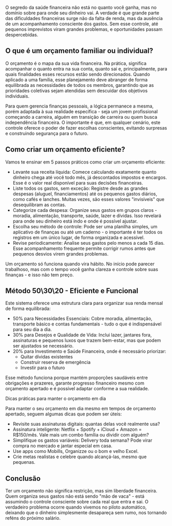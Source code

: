 O segredo da saúde financeira não está no quanto você ganha, mas no domínio sobre para onde seu dinheiro vai. A verdade
é que grande parte das dificuldades financeiras surge não da falta de renda, mas da ausência de um acompanhamento
consciente dos gastos. Sem esse controle, até pequenos imprevistos viram grandes problemas, e oportunidades passam
despercebidas.

## O que é um orçamento familiar ou individual?

O orçamento é o mapa da sua vida financeira. Na prática, significa acompanhar o quanto entra na sua conta, quanto sai e,
principalmente, para quais finalidades esses recursos estão sendo direcionados. Quando aplicado a uma família, esse
planejamento deve abranger de forma equilibrada as necessidades de todos os membros, garantindo que as prioridades
coletivas sejam atendidas sem descuidar dos objetivos individuais.

Para quem gerencia finanças pessoais, a lógica permanece a mesma, porém adaptada à sua realidade específica - seja um
jovem profissional começando a carreira, alguém em transição de carreira ou quem busca independência financeira. O
importante é que, em qualquer cenário, este controle oferece o poder de fazer escolhas conscientes, evitando surpresas e
construindo segurança para o futuro.

## Como criar um orçamento eficiente?

Vamos te ensinar em 5 passos práticos como criar um orçamento eficiente:

* Levante sua receita líquida: Comece calculando exatamente quanto dinheiro chega até você todo mês, já descontados
  impostos e encargos. Esse é o valor real disponível para suas decisões financeiras.
* Liste todos os gastos, sem exceção: Registre desde as grandes despesas (aluguel, financiamentos) até os pequenos
  gastos diários, como cafés e lanches. Muitas vezes, são esses valores "invisíveis" que desequilibram as contas.
* Categorize cada despesa: Organize seus gastos em grupos claros - moradia, alimentação, transporte, saúde, lazer e
  dívidas. Isso revelará para onde seu dinheiro está indo e onde é possível ajustar.
* Escolha seu método de controle: Pode ser uma planilha simples, um aplicativo de finanças ou até um caderno - o
  importante é ter todos os registros em um único lugar, de forma organizada e acessível.
* Revise periodicamente: Analise seus gastos pelo menos a cada 15 dias. Esse acompanhamento frequente permite corrigir
  rumos antes que pequenos desvios virem grandes problemas.

Um orçamento só funciona quando vira hábito. No início pode parecer trabalhoso, mas com o tempo você ganha clareza e
controle sobre suas finanças - e isso não tem preço.

## Método 50\30\20 - Eficiente e Funcional

Este sistema oferece uma estrutura clara para organizar sua renda mensal de forma equilibrada:

* 50% para Necessidades Essenciais: Cobre moradia, alimentação, transporte básico e contas fundamentais - tudo o que é
  indispensável para seu dia a dia.
* 30% para Desejos e Qualidade de Vida: Inclui lazer, jantares fora, assinaturas e pequenos luxos que trazem bem-estar,
  mas que podem ser ajustados se necessário.
* 20% para Investimento e Saúde Financeira, onde é necessário priorizar:
    * Quitar dívidas existentes
    * Construir reserva de emergência
    * Investir para o futuro

Esse método funciona porque mantém proporções saudáveis entre obrigações e prazeres, garante progresso financeiro mesmo
com orçamento apertado e é possível adaptar conforme a sua realidade.

Dicas práticas para manter o orçamento em dia

Para manter o seu orçamento em dia mesmo em tempos de orçamento apertado, seguem algumas dicas que podem ser úteis:

* Revisite suas assinaturas digitais: quantas delas você realmente usa?
* Assinatura inteligente: Netflix + Spotify + iCloud + Amazon = R$150/mês. Vale mais um combo família ou dividir com
  alguém?
* Simplifique os gastos variáveis: Delivery toda semana? Pode virar compra no mercado e jantar especial em casa.
* Use apps como Mobills, Organizze ou o bom e velho Excel.
* Crie metas realistas e celebre quando alcançá-las, mesmo que pequenas.

## Conclusão

Ter um orçamento não significa restrição, mas sim liberdade financeira. Quem organiza seus gastos não está sendo "mão de
vaca" - está assumindo o controle consciente sobre cada real que entra e sai. O verdadeiro problema ocorre quando
vivemos no piloto automático, deixando que o dinheiro simplesmente desapareça sem rumo, nos tornando reféns do próximo
salário.


